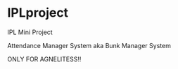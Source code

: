 # IPLproject
IPL Mini Project

Attendance Manager System aka Bunk Manager System

ONLY FOR AGNELITESS!!
